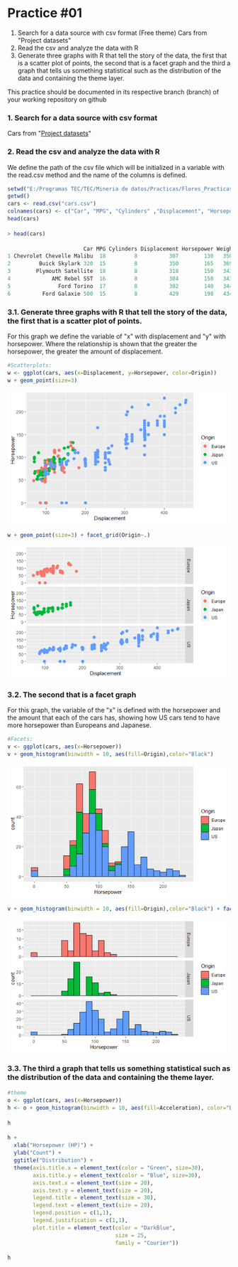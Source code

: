 # Practice #01

1. Search for a data source with csv format (Free theme)
   Cars from "Project datasets"
2. Read the csv and analyze the data with R
3. Generate three graphs with R that tell the story of the data, the first that is a scatter plot of points, the second that is a facet graph and the third a graph that tells us something statistical such as the distribution of the data and containing the theme layer.

This practice should be documented in its respective branch (branch) of your working repository on github

### 1. Search for a data source with csv format

Cars from "[Project datasets](https://perso.telecom-paristech.fr/eagan/class/igr204/datasets)"

### 2. Read the csv and analyze the data with R

We define the path of the csv file which will be initialized in a variable with the read.csv method and the name of the columns is defined.

```r
setwd("E:/Programas TEC/TEC/Mineria de datos/Practicas/Flores_Practicas/Unit 2/Practica 1")
getwd()
cars <- read.csv("cars.csv")
colnames(cars) <- c("Car", "MPG", "Cylinders" ,"Displacement", "Horsepower", "Weight" ,"Acceleration", "Model" ,"Origin")
head(cars)

> head(cars)

                        Car MPG Cylinders Displacement Horsepower Weight Acceleration Model Origin
1 Chevrolet Chevelle Malibu  18         8          307        130   3504         12.0    70     US
2         Buick Skylark 320  15         8          350        165   3693         11.5    70     US
3        Plymouth Satellite  18         8          318        150   3436         11.0    70     US
4             AMC Rebel SST  16         8          304        150   3433         12.0    70     US
5               Ford Torino  17         8          302        140   3449         10.5    70     US
6          Ford Galaxie 500  15         8          429        198   4341         10.0    70     US
```

### 3.1. Generate three graphs with R that tell the story of the data, the first that is a scatter plot of points.

For this graph we define the variable of "x" with displacement and "y" with horsepower. Where the relationship is shown that the greater the horsepower, the greater the amount of displacement.

```r
#Scatterplots:
w <- ggplot(cars, aes(x=Displacement, y=Horsepower, color=Origin))
w + geom_point(size=3)
```

![Imagen 1](../../img/practica_1_4.png)

```r
w + geom_point(size=3) + facet_grid(Origin~.)
```

![Imagen 2](../../img/practica_1_1.png)

### 3.2. The second that is a facet graph

For this graph, the variable of the "x" is defined with the horsepower and the amount that each of the cars has, showing how US cars tend to have more horsepower than Europeans and Japanese.

```r
#Facets:
v <- ggplot(cars, aes(x=Horsepower))
v + geom_histogram(binwidth = 10, aes(fill=Origin),color="Black")
```

![Imagen 3](../../img/practica_1_2.png)

```r
v + geom_histogram(binwidth = 10, aes(fill=Origin),color="Black") + facet_grid(Origin~., scales="free")
```

![Imagen 4](../../img/practica_1_3.png)

### 3.3. The third a graph that tells us something statistical such as the distribution of the data and containing the theme layer.
```r
#theme
o <- ggplot(cars, aes(x=Horsepower))
h <- o + geom_histogram(binwidth = 10, aes(fill=Acceleration), color="Black")

h

h +
  xlab("Horsepower (HP)") +
  ylab("Count") +
  ggtitle("Distribution") +
  theme(axis.title.x = element_text(color = "Green", size=30),
        axis.title.y = element_text(color = "Blue", size=30),
        axis.text.x = element_text(size = 20),
        axis.text.y = element_text(size = 20),
        legend.title = element_text(size = 30),
        legend.text = element_text(size = 20),
        legend.position = c(1,1),
        legend.justification = c(1,1),
        plot.title = element_text(color = "DarkBlue",
                                  size = 25,
                                  family = "Courier"))
        
h
```
